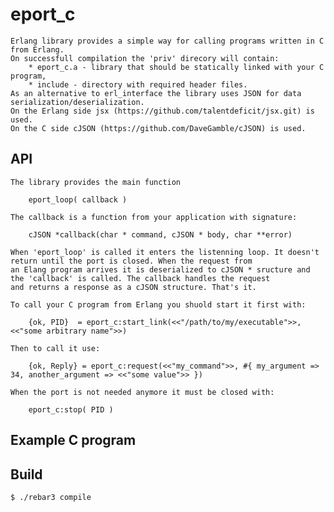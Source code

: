 eport_c
=====

    Erlang library provides a simple way for calling programs written in C from Erlang.
    On successfull compilation the 'priv' direcory will contain:
        * eport_c.a - library that should be statically linked with your C program,
        * include - directory with required header files.
    As an alternative to erl_interface the library uses JSON for data serialization/deserialization.
    On the Erlang side jsx (https://github.com/talentdeficit/jsx.git) is used.
    On the C side cJSON (https://github.com/DaveGamble/cJSON) is used.

API
-----
    The library provides the main function 
        
        eport_loop( callback )

    The callback is a function from your application with signature:

        cJSON *callback(char * command, cJSON * body, char **error)

    When 'eport_loop' is called it enters the listenning loop. It doesn't return until the port is closed. When the request from
    an Elang program arrives it is deserialized to cJSON * sructure and the 'callback' is called. The callback handles the request
    and returns a response as a cJSON structure. That's it.

    To call your C program from Erlang you shuold start it first with:

        {ok, PID}  = eport_c:start_link(<<"/path/to/my/executable">>, <<"some arbitrary name">>)

    Then to call it use:

        {ok, Reply} = eport_c:request(<<"my_command">>, #{ my_argument => 34, another_argument => <<"some value">> })

    When the port is not needed anymore it must be closed with:

        eport_c:stop( PID )

Example C program
-----


Build
-----

    $ ./rebar3 compile